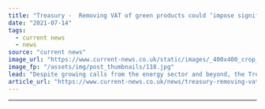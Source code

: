 ```yaml
---
title: "Treasury -  Removing VAT of green products could ‘impose significant additional pressure’ on finances"
date: "2021-07-14"
tags: 
  - current news
  - news
source: "current news"
image_url: "https://www.current-news.co.uk/static/images/_400x400_crop_center-center/Treasury_--_HM_Treasury.jpg"
image_fp: "/assets/img/post_thumbnails/118.jpg"
lead: "​Despite growing calls from the energy sector and beyond, the Treasury looks set to reject the removal of VAT on green products such as heat pumps and solar."
article_url: "https://www.current-news.co.uk/news/treasury-removing-vat-of-green-products-could-impose-significant-additional-pressure-on-finances?utm_source=rss-feeds&utm_medium=rss&utm_campaign=rss"
---
```


---
